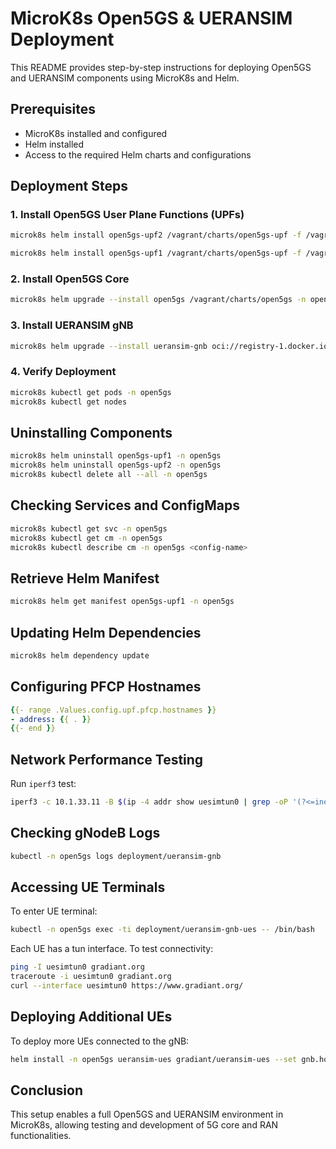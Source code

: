 # MicroK8s Open5GS & UERANSIM Deployment

This README provides step-by-step instructions for deploying Open5GS and UERANSIM components using MicroK8s and Helm.

## Prerequisites
- MicroK8s installed and configured
- Helm installed
- Access to the required Helm charts and configurations

## Deployment Steps

### 1. Install Open5GS User Plane Functions (UPFs)
```sh
microk8s helm install open5gs-upf2 /vagrant/charts/open5gs-upf -f /vagrant/configs/open5gs-ueransim/upf2-values.yaml -n open5gs

microk8s helm install open5gs-upf1 /vagrant/charts/open5gs-upf -f /vagrant/configs/open5gs-ueransim/upf1-values.yaml -n open5gs
```

### 2. Install Open5GS Core
```sh
microk8s helm upgrade --install open5gs /vagrant/charts/open5gs -n open5gs --create-namespace --values /vagrant/configs/open5gs-ueransim/5gSA-values.yaml
```

### 3. Install UERANSIM gNB
```sh
microk8s helm upgrade --install ueransim-gnb oci://registry-1.docker.io/gradiant/ueransim-gnb --version 0.2.6 --namespace open5gs --create-namespace --values /vagrant/configs/open5gs-ueransim/gnb-ues-values.yaml
```

### 4. Verify Deployment
```sh
microk8s kubectl get pods -n open5gs
microk8s kubectl get nodes
```

## Uninstalling Components
```sh
microk8s helm uninstall open5gs-upf1 -n open5gs
microk8s helm uninstall open5gs-upf2 -n open5gs
microk8s kubectl delete all --all -n open5gs
```

## Checking Services and ConfigMaps
```sh
microk8s kubectl get svc -n open5gs
microk8s kubectl get cm -n open5gs
microk8s kubectl describe cm -n open5gs <config-name>
```

## Retrieve Helm Manifest
```sh
microk8s helm get manifest open5gs-upf1 -n open5gs
```

## Updating Helm Dependencies
```sh
microk8s helm dependency update
```

## Configuring PFCP Hostnames
```yaml
{{- range .Values.config.upf.pfcp.hostnames }}
- address: {{ . }}
{{- end }}
```

## Network Performance Testing
Run `iperf3` test:
```sh
iperf3 -c 10.1.33.11 -B $(ip -4 addr show uesimtun0 | grep -oP '(?<=inet\s)\d+(\.\d+){3}')
```

## Checking gNodeB Logs
```sh
kubectl -n open5gs logs deployment/ueransim-gnb
```

## Accessing UE Terminals
To enter UE terminal:
```sh
kubectl -n open5gs exec -ti deployment/ueransim-gnb-ues -- /bin/bash
```
Each UE has a tun interface. To test connectivity:
```sh
ping -I uesimtun0 gradiant.org
traceroute -i uesimtun0 gradiant.org
curl --interface uesimtun0 https://www.gradiant.org/
```

## Deploying Additional UEs
To deploy more UEs connected to the gNB:
```sh
helm install -n open5gs ueransim-ues gradiant/ueransim-ues --set gnb.hostname=ueransim-gnb
```

## Conclusion
This setup enables a full Open5GS and UERANSIM environment in MicroK8s, allowing testing and development of 5G core and RAN functionalities.
